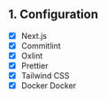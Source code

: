 ## 1. Configuration

- [x] Next.js
- [x] Commitlint
- [x] Oxlint
- [x] Prettier
- [x] Tailwind CSS
- [x] Docker Docker
